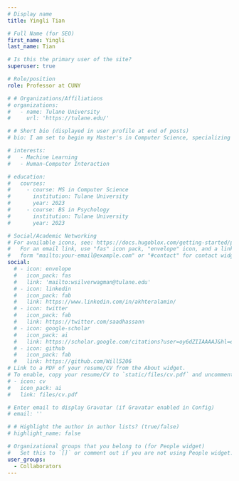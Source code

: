 ```yaml
---
# Display name
title: Yingli Tian

# Full Name (for SEO)
first_name: Yingli
last_name: Tian

# Is this the primary user of the site?
superuser: true

# Role/position
role: Professor at CUNY

# # Organizations/Affiliations
# organizations:
#   - name: Tulane University
#     url: 'https://tulane.edu/'

# # Short bio (displayed in user profile at end of posts)
# bio: I am set to begin my Master's in Computer Science, specializing in Machine Learning, at Tulane University in January 2024.

# interests:
#   - Machine Learning
#   - Human-Computer Interaction

# education:
#   courses:
#     - course: MS in Computer Science
#       institution: Tulane University
#       year: 2023
#     - course: BS in Psychology
#       institution: Tulane University
#       year: 2023

# Social/Academic Networking
# For available icons, see: https://docs.hugoblox.com/getting-started/page-builder/#icons
#   For an email link, use "fas" icon pack, "envelope" icon, and a link in the
#   form "mailto:your-email@example.com" or "#contact" for contact widget.
social:
  # - icon: envelope
  #   icon_pack: fas
  #   link: 'mailto:wsilverwagman@tulane.edu'
  # - icon: linkedin
  #   icon_pack: fab
  #   link: https://www.linkedin.com/in/akhteralamin/
  # - icon: twitter
  #   icon_pack: fab
  #   link: https://twitter.com/saadhassann
  # - icon: google-scholar
  #   icon_pack: ai
  #   link: https://scholar.google.com/citations?user=oy6dZIIAAAAJ&hl=en
  # - icon: github
  #   icon_pack: fab
  #   link: https://github.com/Will5206
# Link to a PDF of your resume/CV from the About widget.
# To enable, copy your resume/CV to `static/files/cv.pdf` and uncomment the lines below.
# - icon: cv
#   icon_pack: ai
#   link: files/cv.pdf

# Enter email to display Gravatar (if Gravatar enabled in Config)
# email: ''

# # Highlight the author in author lists? (true/false)
# highlight_name: false

# Organizational groups that you belong to (for People widget)
#   Set this to `[]` or comment out if you are not using People widget.
user_groups:
  - Collaborators
---
```


